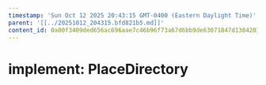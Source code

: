 ```yaml
---
timestamp: 'Sun Oct 12 2025 20:43:15 GMT-0400 (Eastern Daylight Time)'
parent: '[[../20251012_204315.bfd821b5.md]]'
content_id: 0a00f3409ded656ac696aae7c46b96f73a67d6bb9de63071847d13842019e181
---
```


# implement: PlaceDirectory

